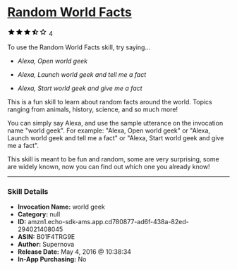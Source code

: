 # [Random World Facts](http://alexa.amazon.com/#skills/amzn1.echo-sdk-ams.app.cd780877-ad6f-438a-82ed-294021408045)
![3.7 stars](../../images/ic_star_black_18dp_1x.png)![3.7 stars](../../images/ic_star_black_18dp_1x.png)![3.7 stars](../../images/ic_star_black_18dp_1x.png)![3.7 stars](../../images/ic_star_half_black_18dp_1x.png)![3.7 stars](../../images/ic_star_border_black_18dp_1x.png) 4

To use the Random World Facts skill, try saying...

* *Alexa, Open world geek*

* *Alexa, Launch world geek and tell me a fact*

* *Alexa, Start world geek and give me a fact*

This is a fun skill to learn about random facts around the world. Topics ranging from animals, history, science, and so much more!

You can simply say Alexa, and use the sample utterance on the invocation name "world geek". For example: "Alexa, Open world geek" or "Alexa, Launch world geek and tell me a fact" or "Alexa, Start world geek and give me a fact". 

This skill is meant to be fun and random, some are very surprising, some are widely known, now you can find out which one you already know!

***

### Skill Details

* **Invocation Name:** world geek
* **Category:** null
* **ID:** amzn1.echo-sdk-ams.app.cd780877-ad6f-438a-82ed-294021408045
* **ASIN:** B01F4TRG9E
* **Author:** Supernova
* **Release Date:** May 4, 2016 @ 10:38:34
* **In-App Purchasing:** No
